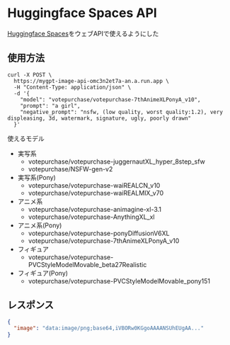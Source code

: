 # Huggingface Spaces API

[Huggingface Spaces](https://huggingface.co/votepurchase)をウェブAPIで使えるようにした

## 使用方法

```
curl -X POST \
  https://mygpt-image-api-omc3n2et7a-an.a.run.app \
  -H "Content-Type: application/json" \
  -d '{
    "model": "votepurchase/votepurchase-7thAnimeXLPonyA_v10",
    "prompt": "a girl",
    "negative_prompt": "nsfw, (low quality, worst quality:1.2), very displeasing, 3d, watermark, signature, ugly, poorly drawn"
  }'
```

使えるモデル

- 実写系
  - votepurchase/votepurchase-juggernautXL_hyper_8step_sfw
  - votepurchase/NSFW-gen-v2
- 実写系(Pony)
  - votepurchase/votepurchase-waiREALCN_v10
  - votepurchase/votepurchase-waiREALMIX_v70
- アニメ系
  - votepurchase/votepurchase-animagine-xl-3.1
  - votepurchase/votepurchase-AnythingXL_xl
- アニメ系(Pony)
  - votepurchase/votepurchase-ponyDiffusionV6XL
  - votepurchase/votepurchase-7thAnimeXLPonyA_v10
- フィギュア
  - votepurchase/votepurchase-PVCStyleModelMovable_beta27Realistic
- フィギュア(Pony)
  - votepurchase/votepurchase-PVCStyleModelMovable_pony151

## レスポンス

```json
{
  "image": "data:image/png;base64,iVBORw0KGgoAAAANSUhEUgAA..."
}
```